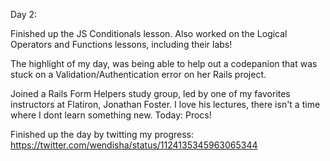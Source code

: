 Day 2:

Finished up the JS Conditionals lesson. Also worked on the Logical Operators and Functions lessons, including their labs!

The highlight of my day, was being able to help out a codepanion that was stuck on a Validation/Authentication error on her Rails project.

Joined a Rails Form Helpers study group, led by one of my favorites instructors at Flatiron, Jonathan Foster. I love his lectures, there isn't a time where I dont learn something new. Today: Procs!

Finished up the day by twitting my progress: https://twitter.com/wendisha/status/1124135345963065344
